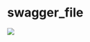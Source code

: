 # swagger_file

<img src="http://online.swagger.io/validator?url=https://raw.githubusercontent.com/PDIS/swagger_file/master/%E6%94%BF%E5%BA%9C%E8%B3%87%E6%96%99%E9%96%8B%E6%94%BE%E8%B7%A8%E5%B9%B3%E8%87%BA%E4%BB%8B%E6%8E%A5%E8%A6%8F%E7%AF%84.yaml">
